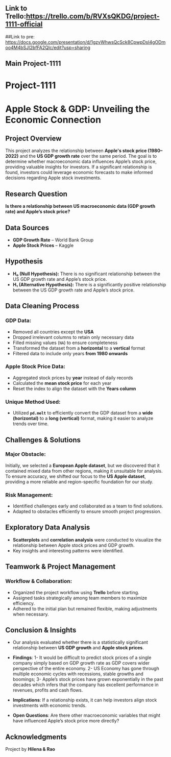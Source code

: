 ## Link to Trello:https://trello.com/b/RVXsQKDG/project-1111-official
##Link to pre: https://docs.google.com/presentation/d/1gzvWhwsQcSck8CpwpDsI4gODmoo4M4bSJI2bfFA2Qlc/edit?usp=sharing
## Main Project-1111
# Project-1111
# Apple Stock & GDP: Unveiling the Economic Connection

## Project Overview
This project analyzes the relationship between **Apple's stock price (1980–2022)** and the **US GDP growth rate** over the same period. The goal is to determine whether macroeconomic data influences Apple’s stock price, providing valuable insights for investors. If a significant relationship is found, investors could leverage economic forecasts to make informed decisions regarding Apple stock investments.

## Research Question
**Is there a relationship between US macroeconomic data (GDP growth rate) and Apple’s stock price?**

## Data Sources
- **GDP Growth Rate** – World Bank Group
- **Apple Stock Prices** – Kaggle

## Hypothesis
- **H₀ (Null Hypothesis):** There is no significant relationship between the US GDP growth rate and Apple’s stock price.
- **H₁ (Alternative Hypothesis):** There is a significantly positive relationship between the US GDP growth rate and Apple’s stock price.

## Data Cleaning Process
### GDP Data:
- Removed all countries except the **USA**
- Dropped irrelevant columns to retain only necessary data
- Filled missing values (`NA`) to ensure completeness
- Transformed the dataset from a **horizontal** to a **vertical** format
- Filtered data to include only years **from 1980 onwards**

### Apple Stock Price Data:
- Aggregated stock prices by **year** instead of daily records
- Calculated the **mean stock price** for each year
- Reset the index to align the dataset with the **Years column**

### Unique Method Used:
- Utilized **`pd.melt`** to efficiently convert the GDP dataset from a **wide (horizontal)** to a **long (vertical)** format, making it easier to analyze trends over time.

## Challenges & Solutions
### Major Obstacle:
Initially, we selected a **European Apple dataset**, but we discovered that it contained mixed data from other regions, making it unsuitable for analysis. To ensure accuracy, we shifted our focus to the **US Apple dataset**, providing a more reliable and region-specific foundation for our study.

### Risk Management:
- Identified challenges early and collaborated as a team to find solutions.
- Adapted to obstacles efficiently to ensure smooth project progression.

## Exploratory Data Analysis
- **Scatterplots** and **correlation analysis** were conducted to visualize the relationship between Apple stock prices and GDP growth.
- Key insights and interesting patterns were identified.

## Teamwork & Project Management
### Workflow & Collaboration:
- Organized the project workflow using **Trello** before starting.
- Assigned tasks strategically among team members to maximize efficiency.
- Adhered to the initial plan but remained flexible, making adjustments when necessary.

## Conclusion & Insights
- Our analysis evaluated whether there is a statistically significant relationship between **US GDP growth** and **Apple stock prices**.
- **Findings**:
    1- It would be difficult to predict stock prices of a single company simply based on GDP growth rate as GDP covers wider perspective of the entire economy. 
    2- US Economy has gone through multiple economic cycles with recessions, stable growths and boomings;
    3- Apple’s stock prices have grown exponentially in the past decades which infers that the company has excellent performance in revenues, profits and cash 
      flows. 

- **Implications**: If a relationship exists, it can help investors align stock investments with economic trends.
- **Open Questions**: Are there other macroeconomic variables that might have influenced Apple’s stock price more directly?

## Acknowledgments
Project by **Hilena & Rao**
